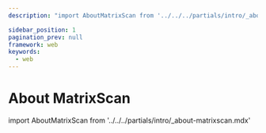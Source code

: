 ```yaml
---
description: "import AboutMatrixScan from '../../../partials/intro/_about-matrixscan.mdx'                                                                                                "

sidebar_position: 1
pagination_prev: null
framework: web
keywords:
  - web
---
```


# About MatrixScan

import AboutMatrixScan from '../../../partials/intro/_about-matrixscan.mdx'

<AboutMatrixScan />

